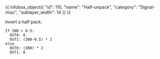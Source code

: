 {{ infobox_object({
	"id": 110,
	"name": "Half-unpack",
	"category": "Signal-misc",
	"sublayer_width": 14
}) }}

Invert a half pack.

```
If IN0 > 0.5:
  OUT0: 0
  OUT1: (IN0-0.5) * 2
else
  OUT0: (IN0) * 2
  OUT1: 0
```
